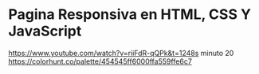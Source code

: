 # Pagina Responsiva en HTML, CSS Y JavaScript
https://www.youtube.com/watch?v=riiFdR-qQPk&t=1248s minuto 20  
https://colorhunt.co/palette/454545ff6000ffa559ffe6c7  
